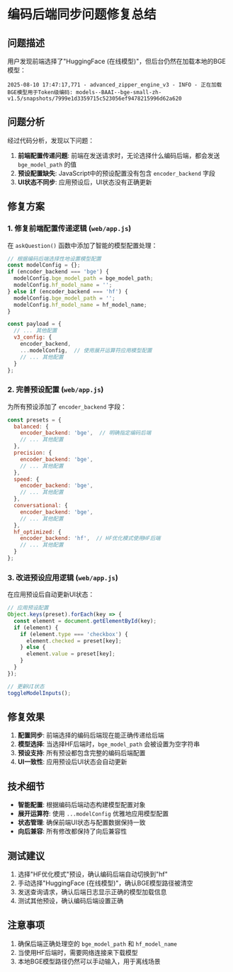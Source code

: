 # 编码后端同步问题修复总结

## 问题描述

用户发现前端选择了"HuggingFace (在线模型)"，但后台仍然在加载本地的BGE模型：
```
2025-08-10 17:47:17,771 - advanced_zipper_engine_v3 - INFO - 正在加载BGE模型用于Token级编码: models--BAAI--bge-small-zh-v1.5/snapshots/7999e1d3359715c523056ef9478215996d62a620
```

## 问题分析

经过代码分析，发现以下问题：

1. **前端配置传递问题**: 前端在发送请求时，无论选择什么编码后端，都会发送 `bge_model_path` 的值
2. **预设配置缺失**: JavaScript中的预设配置没有包含 `encoder_backend` 字段
3. **UI状态不同步**: 应用预设后，UI状态没有正确更新

## 修复方案

### 1. 修复前端配置传递逻辑 (`web/app.js`)

在 `askQuestion()` 函数中添加了智能的模型配置处理：

```javascript
// 根据编码后端选择性地设置模型配置
const modelConfig = {};
if (encoder_backend === 'bge') {
  modelConfig.bge_model_path = bge_model_path;
  modelConfig.hf_model_name = '';
} else if (encoder_backend === 'hf') {
  modelConfig.bge_model_path = '';
  modelConfig.hf_model_name = hf_model_name;
}

const payload = {
  // ... 其他配置
  v3_config: {
    encoder_backend,
    ...modelConfig,  // 使用展开运算符应用模型配置
    // ... 其他配置
  }
};
```

### 2. 完善预设配置 (`web/app.js`)

为所有预设添加了 `encoder_backend` 字段：

```javascript
const presets = {
  balanced: {
    encoder_backend: 'bge',  // 明确指定编码后端
    // ... 其他配置
  },
  precision: {
    encoder_backend: 'bge',
    // ... 其他配置
  },
  speed: {
    encoder_backend: 'bge',
    // ... 其他配置
  },
  conversational: {
    encoder_backend: 'bge',
    // ... 其他配置
  },
  hf_optimized: {
    encoder_backend: 'hf',  // HF优化模式使用HF后端
    // ... 其他配置
  }
};
```

### 3. 改进预设应用逻辑 (`web/app.js`)

在应用预设后自动更新UI状态：

```javascript
// 应用预设配置
Object.keys(preset).forEach(key => {
  const element = document.getElementById(key);
  if (element) {
    if (element.type === 'checkbox') {
      element.checked = preset[key];
    } else {
      element.value = preset[key];
    }
  }
});

// 更新UI状态
toggleModelInputs();
```

## 修复效果

1. **配置同步**: 前端选择的编码后端现在能正确传递给后端
2. **模型选择**: 当选择HF后端时，`bge_model_path` 会被设置为空字符串
3. **预设支持**: 所有预设都包含完整的编码后端配置
4. **UI一致性**: 应用预设后UI状态会自动更新

## 技术细节

- **智能配置**: 根据编码后端动态构建模型配置对象
- **展开运算符**: 使用 `...modelConfig` 优雅地应用模型配置
- **状态管理**: 确保前端UI状态与配置数据保持一致
- **向后兼容**: 所有修改都保持了向后兼容性

## 测试建议

1. 选择"HF优化模式"预设，确认编码后端自动切换到"hf"
2. 手动选择"HuggingFace (在线模型)"，确认BGE模型路径被清空
3. 发送查询请求，确认后端日志显示正确的模型加载信息
4. 测试其他预设，确认编码后端设置正确

## 注意事项

1. 确保后端正确处理空的 `bge_model_path` 和 `hf_model_name`
2. 当使用HF后端时，需要网络连接来下载模型
3. 本地BGE模型路径仍然可以手动输入，用于离线场景 